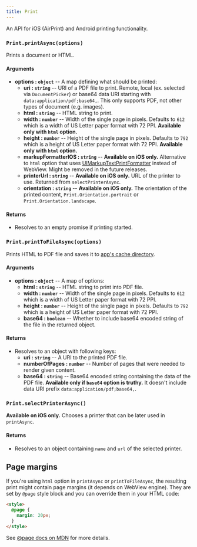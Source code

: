 ```yaml
---
title: Print
---
```


An API for iOS (AirPrint) and Android printing functionality.

### `Print.printAsync(options)`

Prints a document or HTML.

#### Arguments

-   **options : `object`** -- A map defining what should be printed:
    -   **uri : `string`** -- URI of a PDF file to print. Remote, local (ex. selected via `DocumentPicker`) or base64 data URI starting with `data:application/pdf;base64,`. This only supports PDF, not other types of document (e.g. images).
    -   **html : `string`** -- HTML string to print.
    -   **width : `number`** -- Width of the single page in pixels. Defaults to `612` which is a width of US Letter paper format with 72 PPI. **Available only with `html` option.**
    -   **height : `number`** -- Height of the single page in pixels. Defaults to `792` which is a height of US Letter paper format with 72 PPI. **Available only with `html` option.**
    -   **markupFormatterIOS : `string`** -- **Available on iOS only.** Alternative to `html` option that uses [UIMarkupTextPrintFormatter](https://developer.apple.com/documentation/uikit/uimarkuptextprintformatter) instead of WebView. Might be removed in the future releases.
    -   **printerUrl : `string`** -- **Available on iOS only.** URL of the printer to use. Returned from `selectPrinterAsync`.
    -   **orientation : `string`** -- **Available on iOS only.** The orientation of the printed content, `Print.Orientation.portrait` or `Print.Orientation.landscape`.

#### Returns

-   Resolves to an empty promise if printing started.

### `Print.printToFileAsync(options)`

Prints HTML to PDF file and saves it to [app's cache directory](../filesystem/#expofilesystemcachedirectory).

#### Arguments

-   **options : `object`** -- A map of options:
    -   **html : `string`** -- HTML string to print into PDF file.
    -   **width : `number`** -- Width of the single page in pixels. Defaults to `612` which is a width of US Letter paper format with 72 PPI.
    -   **height : `number`** -- Height of the single page in pixels. Defaults to `792` which is a height of US Letter paper format with 72 PPI.
    -   **base64 : `boolean`** -- Whether to include base64 encoded string of the file in the returned object.

#### Returns

-   Resolves to an object with following keys:
    -   **uri : `string`** -- A URI to the printed PDF file.
    -   **numberOfPages : `number`** -- Number of pages that were needed to render given content.
    -   **base64 : `string`** -- Base64 encoded string containing the data of the PDF file. **Available only if `base64` option is truthy.** It doesn't include data URI prefix `data:application/pdf;base64,`.

### `Print.selectPrinterAsync()`

**Available on iOS only.** Chooses a printer that can be later used in `printAsync`.

#### Returns

-   Resolves to an object containing `name` and `url` of the selected printer.

## Page margins

If you're using `html` option in `printAsync` or `printToFileAsync`, the resulting print might contain page margins (it depends on WebView engine).
They are set by `@page` style block and you can override them in your HTML code:

```html
<style>
  @page {
    margin: 20px;
  }
</style>
```

See [@page docs on MDN](https://developer.mozilla.org/en-US/docs/Web/CSS/@page) for more details.
